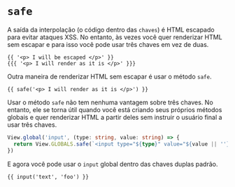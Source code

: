 # `safe`

A saída da interpolação (o código dentro das `chaves`) é HTML escapado para evitar ataques XSS. No entanto, às vezes você quer renderizar HTML sem escapar e para isso você pode usar três chaves em vez de duas.

```edge
{{ '<p> I will be escaped </p>' }}
{{{ '<p> I will render as it is </p>' }}}
```

Outra maneira de renderizar HTML sem escapar é usar o método `safe`.

```edge
{{ safe('<p> I will render as it is </p>') }}
```

Usar o método `safe` não tem nenhuma vantagem sobre três chaves. No entanto, ele se torna útil quando você está criando seus próprios métodos globais e quer renderizar HTML a partir deles sem instruir o usuário final a usar três chaves.

```ts
View.global('input', (type: string, value: string) => {
  return View.GLOBALS.safe(`<input type="${type}" value="${value || ''}" />`)
})
```

E agora você pode usar o `input` global dentro das chaves duplas padrão.

```edge
{{ input('text', 'foo') }}
```
